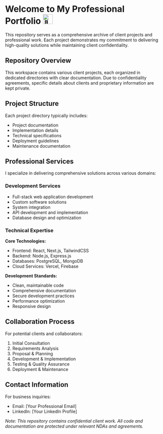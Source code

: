 # Welcome to My Professional Portfolio <picture><source srcset="https://fonts.gstatic.com/s/e/notoemoji/latest/1f4bc/512.webp" type="image/webp"><img src="https://fonts.gstatic.com/s/e/notoemoji/latest/1f4bc/512.gif" alt="💼" width="32" height="32"></picture>

This repository serves as a comprehensive archive of client projects and professional work. Each project demonstrates my commitment to delivering high-quality solutions while maintaining client confidentiality.

## Repository Overview

This workspace contains various client projects, each organized in dedicated directories with clear documentation. Due to confidentiality agreements, specific details about clients and proprietary information are kept private.

## Project Structure

Each project directory typically includes:
- Project documentation
- Implementation details
- Technical specifications
- Deployment guidelines
- Maintenance documentation

## Professional Services

I specialize in delivering comprehensive solutions across various domains:

### Development Services
- Full-stack web application development
- Custom software solutions
- System integration
- API development and implementation
- Database design and optimization

### Technical Expertise

**Core Technologies:**
- Frontend: React, Next.js, TailwindCSS
- Backend: Node.js, Express.js
- Databases: PostgreSQL, MongoDB
- Cloud Services: Vercel, Firebase

**Development Standards:**
- Clean, maintainable code
- Comprehensive documentation
- Secure development practices
- Performance optimization
- Responsive design

## Collaboration Process

For potential clients and collaborators:

1. Initial Consultation
2. Requirements Analysis
3. Proposal & Planning
4. Development & Implementation
5. Testing & Quality Assurance
6. Deployment & Maintenance

## Contact Information

For business inquiries:
- Email: [Your Professional Email]
- LinkedIn: [Your LinkedIn Profile]

*Note: This repository contains confidential client work. All code and documentation are protected under relevant NDAs and agreements.*
